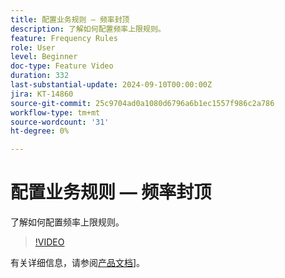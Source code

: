 ```yaml
---
title: 配置业务规则 — 频率封顶
description: 了解如何配置频率上限规则。
feature: Frequency Rules
role: User
level: Beginner
doc-type: Feature Video
duration: 332
last-substantial-update: 2024-09-10T00:00:00Z
jira: KT-14860
source-git-commit: 25c9704ad0a1080d6796a6b1ec1557f986c2a786
workflow-type: tm+mt
source-wordcount: '31'
ht-degree: 0%

---
```



# 配置业务规则 — 频率封顶

了解如何配置频率上限规则。

>[!VIDEO](https://video.tv.adobe.com/v/3433395/?learn=on)

有关详细信息，请参阅[产品文档]([https://experienceleague.adobe.com/en/docs/journey-optimizer/using/configuration/frequency-rules)]。
